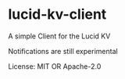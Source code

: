 # lucid-kv-client

A simple Client for the Lucid KV

Notifications are still experimental

License: MIT OR Apache-2.0
